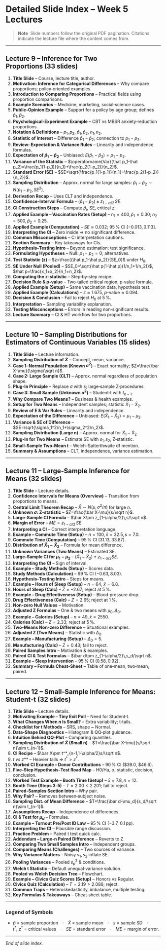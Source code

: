 # Detailed Slide Index – Week 5 Lectures

> **Note**  Slide numbers follow the original PDF pagination. Citations indicate the lecture file where the content comes from.

---

## Lecture 9 – Inference for Two Proportions (33 slides)

1. **Title Slide** – Course, lecture title, author.
2. **Motivation: Inference for Categorical Differences** – Why compare proportions; policy‑oriented examples.
3. **Introduction to Comparing Proportions** – Practical fields using proportion comparisons.
4. **Example Scenarios** – Medicine, marketing, social‑science cases.
5. **Public‑Opinion Example** – Support for a policy by age group; defines $\hat p_1,\,\hat p_2$.
6. **Psychological‑Experiment Example** – CBT vs MBSR anxiety‑reduction proportions.
7. **Notation & Definitions** – $p_1,\,p_2,\;\hat p_1,\,\hat p_2,\;n_1,\,n_2$.
8. **Statistic of Interest** – Difference $\hat p_1-\hat p_2$; connection to $p_1-p_2$.
9. **Review: Expectation & Variance Rules** – Linearity and independence formulas.
10. **Expectation of $\hat p_1-\hat p_2$** – Unbiased: $E(\hat p_1-\hat p_2)=p_1-p_2$.
11. **Variance of the Statistic** – $\operatorname{Var}(\hat p_1-\hat p_2)=\frac{p_1(1-p_1)}{n_1}+\frac{p_2(1-p_2)}{n_2}$.
12. **Standard Error (SE)** – $SE=\sqrt{\frac{p_1(1-p_1)}{n_1}+\frac{p_2(1-p_2)}{n_2}}$.
13. **Sampling Distribution** – Approx. normal for large samples: $\hat p_1-\hat p_2\sim N( p_1-p_2, SE^2)$.
14. **Derivation Recap** – Uses CLT and independence.
15. **Confidence‑Interval Formula** – $(\hat p_1-\hat p_2)\pm z_{1-\alpha/2}\,SE$.
16. **CI Construction Steps** – Compute $\hat p_i$, SE, critical $z$.
17. **Applied Example – Vaccination Rates (Setup)** – $n_1=400,\hat p_1=0.30;\;n_2=500,\hat p_2=0.25$.
18. **Applied Example (Computation)** – $SE\approx0.032$; 95 % CI $[-0.013,0.113]$.
19. **Interpreting the CI** – Zero inside ⇒ no significant difference.
20. **Common Misconceptions** – CI interpretation cautions.
21. **Section Summary** – Key takeaways for CIs.
22. **Hypothesis‑Testing Intro** – Beyond estimation; test significance.
23. **Formulating Hypotheses** – Null: $p_1-p_2=0$; alternatives.
24. **Test Statistic (z)** – $z=\frac{(\hat p_1-\hat p_2)}{SE_0}$ under $H_0$.
25. **SE Under Null (Pooled)** – $SE_0=\sqrt{\hat p(1-\hat p)(1/n_1+1/n_2)}$, $\hat p=\frac{x_1+x_2}{n_1+n_2}$.
26. **Computing the z‑statistic** – Step‑by‑step recipe.
27. **Decision Rule & p‑value** – Two‑tailed critical region, p‑value formula.
28. **Applied Example (Setup)** – Same vaccination data; hypothesis test.
29. **Applied Example (Calculations)** – $z\approx1.675$, $p\text{-value}\approx0.094$.
30. **Decision & Conclusion** – Fail to reject $H_0$ at 5 %.
31. **Interpretation** – Sampling variability explanation.
32. **Testing Misconceptions** – Errors in reading non‑significant results.
33. **Lecture Summary** – CI & HT workflow for two proportions.

---

## Lecture 10 – Sampling Distributions for Estimators of Continuous Variables (15 slides)

1. **Title Slide** – Lecture information.
2. **Sampling Distribution of $\bar X$** – Concept, mean, variance.
3. **Case 1: Normal Population (Known $\sigma^2$)** – Exact normality; $Z=\frac{\bar X-\mu}{\sigma/\sqrt n}$.
4. **Case 2: Large Sample (CLT)** – Approx. normal regardless of population shape.
5. **Plug‑In Principle** – Replace $\sigma$ with $s$; large‑sample Z‑procedures.
6. **Case 3: Small Sample (Unknown $\sigma^2$)** – Student‑t with $t_{n-1}$.
7. **Why Compare Two Means?** – Business & health examples.
8. **Setup for Two Means** – Independent samples; statistic $\bar X_1-\bar X_2$.
9. **Review of E & Var Rules** – Linearity and independence.
10. **Expectation of the Difference** – Unbiased: $E(\bar X_1-\bar X_2)=\mu_1-\mu_2$.
11. **Variance & SE of Difference** – $SE=\sqrt{\sigma_1^2/n_1+\sigma_2^2/n_2}$.
12. **Sampling Distribution (Large n)** – Approx. normal for $\bar X_1-\bar X_2$.
13. **Plug‑In for Two Means** – Estimate SE with $s_1, s_2$; Z‑statistic.
14. **Small‑Sample Two‑Mean t** – Welch–Satterthwaite df mention.
15. **Summary & Assumptions** – CLT, independence, variance estimation.

---

## Lecture 11 – Large‑Sample Inference for Means (32 slides)

1. **Title Slide** – Lecture details.
2. **Confidence Intervals for Means (Overview)** – Transition from proportions to means.
3. **Central Limit Theorem Recap** – $\bar X\sim N\bigl(\mu,\sigma^2/n\bigr)$ for large $n$.
4. **Unknown $\sigma$: Z‑statistic** – $Z=\frac{\bar X-\mu}{s/\sqrt n}$.
5. **Large‑Sample CI Formula** – $\bar X\pm z_{1-\alpha/2}\,s/\sqrt n$.
6. **Margin of Error** – $ME=z_{1-\alpha/2}\,SE$.
7. **Interpreting a CI** – Correct interpretation language.
8. **Example – Commute Time (Setup)** – $n=100,\bar x=32.5, s=7.0$.
9. **Commute Time (Computation)** – 95 % CI (31.13, 33.87).
10. **Distribution of $\bar X_1-\bar X_2$** – Formula for mean difference.
11. **Unknown Variances (Two Means)** – Estimated SE.
12. **Large‑Sample CI for $\mu_1-\mu_2$** – $(\bar X_1-\bar X_2)\pm z_{1-\alpha/2}SE$.
13. **Interpreting the CI** – Sign of interval.
14. **Example – Study Methods (Setup)** – Scores data.
15. **Study Methods (Calculation)** – 99 % CI (−0.63, 8.03).
16. **Hypothesis‑Testing Intro** – Steps for means.
17. **Example – Hours of Sleep (Setup)** – $n=64$, $\bar x=6.8$.
18. **Hours of Sleep (Calc)** – $Z=-2.67$; reject at 5 %.
19. **Example – Drug Effectiveness (Setup)** – Blood‑pressure drop.
20. **Drug Effectiveness (Calc)** – $Z=2.65$; reject at 1 %.
21. **Non‑zero Null Values** – Motivation.
22. **Adjusted Z Formulas** – One & two means with $\mu_0,\,\Delta_0$.
23. **Example – Calories (Setup)** – $n=49,\bar x=2550$.
24. **Calories (Calc)** – $Z=2.33$; reject at 5 %.
25. **Two‑Means Non‑zero Difference** – Situational examples.
26. **Adjusted Z (Two Means)** – Statistic with $\Delta_0$.
27. **Example – Manufacturing (Setup)** – $\Delta_0=5$.
28. **Manufacturing (Calc)** – $Z=0.43$; fail to reject.
29. **Paired Samples Intro** – Motivation & examples.
30. **Paired CI & Test Formulas** – $\bar d\pm z_{1-\alpha/2}\,s_d/\sqrt n$.
31. **Example – Sleep Intervention** – 95 % CI (0.58, 0.92).
32. **Summary – Formula Cheat‑Sheet** – Table of one‑mean, two‑mean, paired.

---

## Lecture 12 – Small‑Sample Inference for Means: Student‑t (32 slides) 

1. **Title Slide** – Lecture details.
2. **Motivating Example – Tiny Exit Poll** – Need for Student‑t.
3. **What Changes When $n$ Is Small?** – Extra variability; t‑tails.
4. **Checklist for t Methods** – SRS, shape \~ Normal.
5. **Data‑Shape Diagnostics** – Histogram & QQ‑plot guidance.
6. **Intuition Behind QQ‑Plot** – Comparing quantiles.
7. **Sampling Distribution of $\bar X$ (Small n)** – $T=\frac{\bar X-\mu}{s/\sqrt n}\sim t_{n-1}$.
8. **CI Recipe** – $\bar X\pm t^*_{n-1,1-\alpha/2}s/\sqrt n$.
9. **t* vs z*\*\* – Heavier tails ⇒ $t^*>z^*$.
10. **Worked CI Example – Donor Contributions** – 90 % CI (\$39.0, \$46.6).
11. **Five‑Step Hypothesis‑Test Road Map** – H0/Ha, α, statistic, decision, conclusion.
12. **Worked Test Example – Booth Time (Setup)** – $\bar x=7.8, n=12$.
13. **Booth Time (Steps 3‑5)** – $T=2.00<2.201$; fail to reject.
14. **Paired‑Samples Section Intro** – Why pair.
15. **Why Pair?** – Removes between‑subject noise.
16. **Sampling Dist. of Mean Difference** – $T=\frac{\bar d-\mu_d}{s_d/\sqrt n}\sim t_{n-1}$.
17. **Assumptions Recap** – Independence of differences.
18. **CI & Test for $\mu_d$** – Formulae.
19. **Example – Turnout Pre/Post ID Law** – 95 % CI (−3.7, 0.1 pp).
20. **Interpreting the CI** – Plausible range discussion.
21. **Practice Problem** – Paired t test quick calc.
22. **Addendum – Large‑n Paired Difference** – Reverts to Z.
23. **Comparing Two Small Samples Intro** – Independent groups.
24. **Comparing Means (Challenges)** – Two sources of variance.
25. **Why Variance Matters** – Noisy $s_1,s_2$ inflate SE.
26. **Pooling Variances** – Pooled $s_p^2$ & conditions.
27. **Welch t Statistic** – Default unequal‑variance solution.
28. **Pooled vs Welch Decision Tree** – Flowchart.
29. **Example – Civics Quiz Scores (Setup)** – Honors vs Regular.
30. **Civics Quiz (Calculation)** – $T=2.19>2.086$; reject.
31. **Common Traps** – Heteroskedasticity, imbalance, multiple testing.
32. **Key Formulas & Takeaways** – Cheat‑sheet table.

---

### Legend of Symbols

* $\hat p$ = sample proportion · $\bar X$ = sample mean · $s$ = sample SD · $t^*$, $z^*$ = critical values · $SE$ = standard error · $ME$ = margin of error.

---

*End of slide index.*
